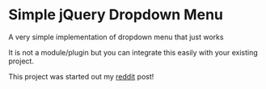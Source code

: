 # Simple jQuery Dropdown Menu
A very simple implementation of dropdown menu that just works

It is not a module/plugin but you can integrate this easily with your existing project.

This project was started out my [reddit](https://www.reddit.com/r/jquery/comments/3in83x/i_made_a_simple_jquery_dropdown_things_and_need/) post!
